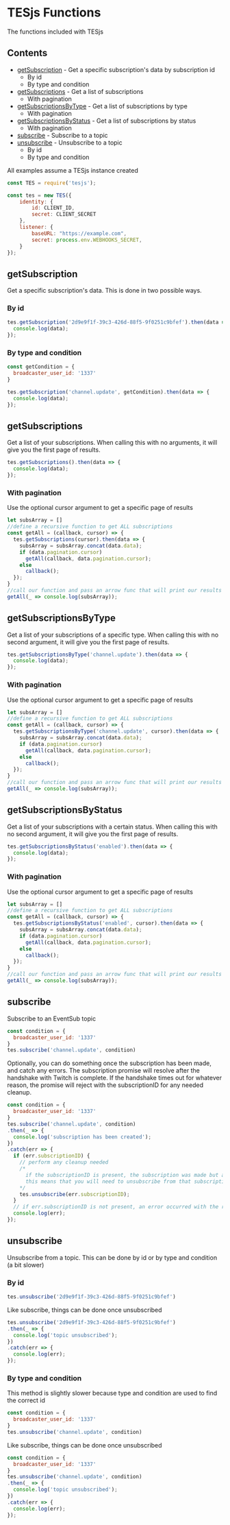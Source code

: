 # TESjs Functions
The functions included with TESjs

## Contents
- [getSubscription](#getsubscription) - Get a specific subscription's data by subscription id
  - By id
  - By type and condition
- [getSubscriptions](#getsubscriptions) - Get a list of subscriptions
  - With pagination
- [getSubscriptionsByType](#getsubscriptionsbytype) - Get a list of subscriptions by type
  - With pagination
- [getSubscriptionsByStatus](#getsubscriptionsbystatus) - Get a list of subscriptions by status
  - With pagination
- [subscribe](#subscribe) - Subscribe to a topic
- [unsubscribe](#unsubscribe) - Unsubscribe to a topic
  - By id
  - By type and condition
  
All examples assume a TESjs instance created
```js
const TES = require('tesjs');

const tes = new TES({
    identity: {
        id: CLIENT_ID,
        secret: CLIENT_SECRET
    },
    listener: {
        baseURL: "https://example.com",
        secret: process.env.WEBHOOKS_SECRET,
    }
});
```

## getSubscription
Get a specific subscription's data.  This is done in two possible ways.
### By id
```js
tes.getSubscription('2d9e9f1f-39c3-426d-88f5-9f0251c9bfef').then(data => {
  console.log(data);
});
```
### By type and condition
```js
const getCondition = {
  broadcaster_user_id: '1337'
}

tes.getSubscription('channel.update', getCondition).then(data => {
  console.log(data);
});
```

## getSubscriptions
Get a list of your subscriptions.  When calling this with no arguments, it will give you the first page of results.
```js
tes.getSubscriptions().then(data => {
  console.log(data);
});
```
### With pagination
Use the optional cursor argument to get a specific page of results
```js
let subsArray = []
//define a recursive function to get ALL subscriptions
const getAll = (callback, cursor) => {
  tes.getSubscriptions(cursor).then(data => {
    subsArray = subsArray.concat(data.data);
    if (data.pagination.cursor)
      getAll(callback, data.pagination.cursor);
    else
      callback();
  });
}
//call our function and pass an arrow func that will print our results
getAll(_ => console.log(subsArray));
```

## getSubscriptionsByType
Get a list of your subscriptions of a specific type.  When calling this with no second argument, it will give you the first page of results.
```js
tes.getSubscriptionsByType('channel.update').then(data => {
  console.log(data);
});
```
### With pagination
Use the optional cursor argument to get a specific page of results
```js
let subsArray = []
//define a recursive function to get ALL subscriptions
const getAll = (callback, cursor) => {
  tes.getSubscriptionsByType('channel.update', cursor).then(data => {
    subsArray = subsArray.concat(data.data);
    if (data.pagination.cursor)
      getAll(callback, data.pagination.cursor);
    else
      callback();
  });
}
//call our function and pass an arrow func that will print our results
getAll(_ => console.log(subsArray));
```

## getSubscriptionsByStatus
Get a list of your subscriptions with a certain status.  When calling this with no second argument, it will give you the first page of results.
```js
tes.getSubscriptionsByStatus('enabled').then(data => {
  console.log(data);
});
```
### With pagination
Use the optional cursor argument to get a specific page of results
```js
let subsArray = []
//define a recursive function to get ALL subscriptions
const getAll = (callback, cursor) => {
  tes.getSubscriptionsByStatus('enabled', cursor).then(data => {
    subsArray = subsArray.concat(data.data);
    if (data.pagination.cursor)
      getAll(callback, data.pagination.cursor);
    else
      callback();
  });
}
//call our function and pass an arrow func that will print our results
getAll(_ => console.log(subsArray));
```

## subscribe
Subscribe to an EventSub topic
```js
const condition = {
  broadcaster_user_id: '1337'
}
tes.subscribe('channel.update', condition)
```
Optionally, you can do something once the subscription has been made, and catch any errors.  The subscription promise will resolve after the handshake with Twitch is complete.  If the handshake times out for whatever reason, the promise will reject with the subscriptionID for any needed cleanup.
```js
const condition = {
  broadcaster_user_id: '1337'
}
tes.subscribe('channel.update', condition)
.then(_ => {
  console.log('subscription has been created');
})
.catch(err => {
  if (err.subscriptionID) {
    // perform any cleanup needed
    /* 
      if the subscriptionID is present, the subscription was made but an error occurred when verifying it
      this means that you will need to unsubscribe from that subscription to clean it up.
    */
    tes.unsubscribe(err.subscriptionID);
  }
  // if err.subscriptionID is not present, an error occurred with the request to Twitch
  console.log(err);
});
```
## unsubscribe
Unsubscribe from a topic.  This can be done by id or by type and condition (a bit slower)
### By id
```js
tes.unsubscribe('2d9e9f1f-39c3-426d-88f5-9f0251c9bfef')
```
Like subscribe, things can be done once unsubscribed
```js
tes.unsubscribe('2d9e9f1f-39c3-426d-88f5-9f0251c9bfef')
.then(_ => {
  console.log('topic unsubscribed');
})
.catch(err => {
  console.log(err);
});
```
### By type and condition
This method is slightly slower because type and condition are used to find the correct id
```js
const condition = {
  broadcaster_user_id: '1337'
}
tes.unsubscribe('channel.update', condition)
```
Like subscribe, things can be done once unsubscribed
```js
const condition = {
  broadcaster_user_id: '1337'
}
tes.unsubscribe('channel.update', condition)
.then(_ => {
  console.log('topic unsubscribed');
})
.catch(err => {
  console.log(err);
});
```
